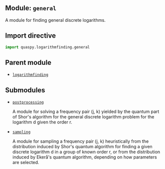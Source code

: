## Module: <code>general</code>
A module for finding general discrete logarithms.

## Import directive
```python
import quaspy.logarithmfinding.general
```

## Parent module
- [<code>logarithmfinding</code>](../README.md)

## Submodules
- [<code>postprocessing</code>](postprocessing/README.md)

  A module for solving a frequency pair (j, k) yielded by the quantum part of Shor's algorithm for the general discrete logarithm problem for the logarithm d given the order r.

- [<code>sampling</code>](sampling/README.md)

  A module for sampling a frequency pair (j, k) heuristically from the distribution induced by Shor's quantum algorithm for finding a given discrete logarithm d in a group of known order r, or from the distribution induced by Ekerå's quantum algorithm, depending on how parameters are selected.

